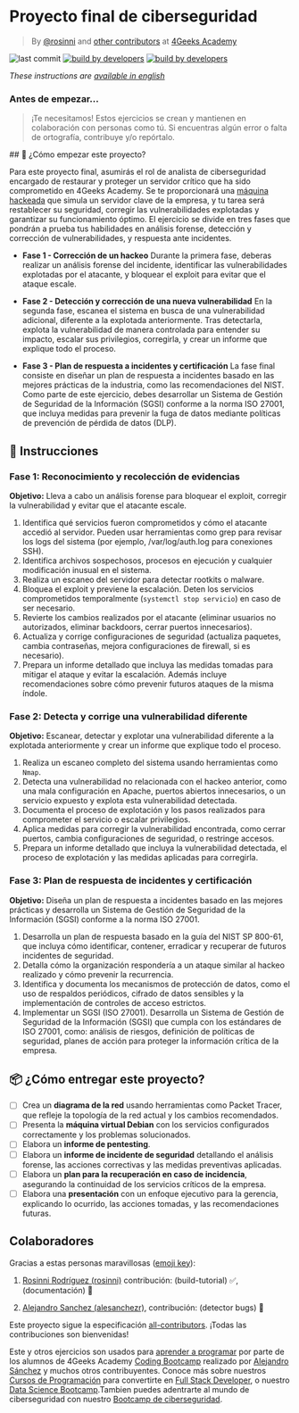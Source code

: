 <!-- hide -->
# Proyecto final de ciberseguridad

> By [@rosinni](https://github.com/rosinni) and [other contributors](https://github.com/4GeeksAcademy/cybersecurity-final-project/graphs/contributors) at [4Geeks Academy](https://4geeksacademy.co/)

![last commit](https://img.shields.io/github/last-commit/4geeksacademy/cybersecurity-final-project)
[![build by developers](https://img.shields.io/badge/build_by-Developers-blue)](https://4geeks.com)
[![build by developers](https://img.shields.io/twitter/follow/4geeksacademy?style=social&logo=twitter)](https://twitter.com/4geeksacademy)

*These instructions are [available in english](https://github.com/breatheco-de/cybersecurity-final-project/blob/main/README.md)*

### Antes de empezar...

> ¡Te necesitamos! Estos ejercicios se crean y mantienen en colaboración con personas como tú. Si encuentras algún error o falta de ortografía, contribuye y/o repórtalo.
<!-- endhide -->

<onlyfor saas="true" withBanner="false">
## 🌱 ¿Cómo empezar este proyecto?

Para este proyecto final, asumirás el rol de analista de ciberseguridad encargado de restaurar y proteger un servidor crítico que ha sido comprometido en 4Geeks Academy. Se te proporcionará una [máquina hackeada](https://storage.googleapis.com/breathecode/virtualbox/debian-final-project.ova) que simula un servidor clave de la empresa, y tu tarea será restablecer su seguridad, corregir las vulnerabilidades explotadas y garantizar su funcionamiento óptimo. El ejercicio se divide en tres fases que pondrán a prueba tus habilidades en análisis forense, detección y corrección de vulnerabilidades, y respuesta ante incidentes.

- **Fase 1 - Corrección de un hackeo**
Durante la primera fase, deberas realizar un análisis forense del incidente, identificar las vulnerabilidades explotadas por el atacante, y bloquear el exploit para evitar que el ataque escale. 

- **Fase 2 - Detección y corrección de una nueva vulnerabilidad**
En la segunda fase, escanea el sistema en busca de una vulnerabilidad adicional, diferente a la explotada anteriormente. Tras detectarla, explota la vulnerabilidad de manera controlada para entender su impacto, escalar sus privilegios, corregirla, y crear un informe que explique todo el proceso.

- **Fase 3 - Plan de respuesta a incidentes y certificación**
La fase final consiste en diseñar un plan de respuesta a incidentes basado en las mejores prácticas de la industria, como las recomendaciones del NIST. Como parte de este ejercicio, debes desarrollar un Sistema de Gestión de Seguridad de la Información (SGSI) conforme a la norma ISO 27001, que incluya medidas para prevenir la fuga de datos mediante políticas de prevención de pérdida de datos (DLP).
</onlyfor>

## 📝 Instrucciones

### Fase 1: Reconocimiento y recolección de evidencias

**Objetivo:** Lleva a cabo un análisis forense para bloquear el exploit, corregir la vulnerabilidad y evitar que el atacante escale.

1. Identifica qué servicios fueron comprometidos y cómo el atacante accedió al servidor. Pueden usar herramientas como grep para revisar los logs del sistema (por ejemplo, /var/log/auth.log para conexiones SSH).
2. Identifica archivos sospechosos, procesos en ejecución y cualquier modificación inusual en el sistema.
3. Realiza un escaneo del servidor para detectar rootkits o malware.
4. Bloquea el exploit y previene la escalación. Deten los servicios comprometidos temporalmente (`systemctl stop servicio`) en caso de ser necesario.
5. Revierte los cambios realizados por el atacante (eliminar usuarios no autorizados, eliminar backdoors, cerrar puertos innecesarios).
6. Actualiza y corrige configuraciones de seguridad (actualiza paquetes, cambia contraseñas, mejora configuraciones de firewall, si es necesario).
7. Prepara un informe detallado que incluya las medidas tomadas para mitigar el ataque y evitar la escalación. Además incluye recomendaciones sobre cómo prevenir futuros ataques de la misma índole.

### Fase 2: Detecta y corrige una vulnerabilidad diferente

**Objetivo:** Escanear, detectar y explotar una vulnerabilidad diferente a la explotada anteriormente y crear un informe que explique todo el proceso.

1. Realiza un escaneo completo del sistema usando herramientas como `Nmap`.
2. Detecta una vulnerabilidad no relacionada con el hackeo anterior, como una mala configuración en Apache, puertos abiertos innecesarios, o un servicio expuesto y explota esta vulnerabilidad detectada.
4. Documenta el proceso de explotación y los pasos realizados para comprometer el servicio o escalar privilegios.
5. Aplica medidas para corregir la vulnerabilidad encontrada, como cerrar puertos, cambia configuraciones de seguridad, o restringe accesos.
6. Prepara un informe detallado que incluya la vulnerabilidad detectada, el proceso de explotación y las medidas aplicadas para corregirla.

### Fase 3: Plan de respuesta de incidentes y certificación

**Objetivo:** Diseña un plan de respuesta a incidentes basado en las mejores prácticas y desarrolla un Sistema de Gestión de Seguridad de la Información (SGSI) conforme a la norma ISO 27001.

1. Desarrolla un plan de respuesta basado en la guía del NIST SP 800-61, que incluya cómo identificar, contener, erradicar y recuperar de futuros incidentes de seguridad.
2. Detalla cómo la organización respondería a un ataque similar al hackeo realizado y cómo prevenir la recurrencia.
3. Identifica y documenta los mecanismos de protección de datos, como el uso de respaldos periódicos, cifrado de datos sensibles y la implementación de controles de acceso estrictos.
4. Implementar un SGSI (ISO 27001). Desarrolla un Sistema de Gestión de Seguridad de la Información (SGSI) que cumpla con los estándares de ISO 27001, como: análisis de riesgos,
definición de políticas de seguridad, planes de acción para proteger la información crítica de la empresa.

## 📦 ¿Cómo entregar este proyecto?

- [ ] Crea un **diagrama de la red** usando herramientas como Packet Tracer, que refleje la topología de la red actual y los cambios recomendados.
- [ ] Presenta la **máquina virtual Debian** con los servicios configurados correctamente y los problemas solucionados.
- [ ] Elabora un **informe de pentesting**.
- [ ] Elabora un **informe de incidente de seguridad** detallando el análisis forense, las acciones correctivas y las medidas preventivas aplicadas.
- [ ] Elabora un **plan para la recuperación en caso de incidencia**, asegurando la continuidad de los servicios críticos de la empresa.
- [ ] Elabora una **presentación** con un enfoque ejecutivo para la gerencia, explicando lo ocurrido, las acciones tomadas, y las recomendaciones futuras.

<!-- hide -->
## Colaboradores

Gracias a estas personas maravillosas ([emoji key](https://github.com/kentcdodds/all-contributors#emoji-key)):

1. [Rosinni Rodríguez (rosinni)](https://github.com/rosinni) contribución: (build-tutorial) ✅, (documentación) 📖
  
2. [Alejandro Sanchez (alesanchezr)](https://github.com/alesanchezr),  contribución: (detector bugs) 🐛

Este proyecto sigue la especificación [all-contributors](https://github.com/kentcdodds/all-contributors). ¡Todas las contribuciones son bienvenidas!

Este y otros ejercicios son usados para [aprender a programar](https://4geeksacademy.com/es/aprender-a-programar/aprender-a-programar-desde-cero) por parte de los alumnos de 4Geeks Academy [Coding Bootcamp](https://4geeksacademy.com/us/coding-bootcamp) realizado por [Alejandro Sánchez](https://twitter.com/alesanchezr) y muchos otros contribuyentes. Conoce más sobre nuestros [Cursos de Programación](https://4geeksacademy.com/es/curso-de-programacion-desde-cero?lang=es) para convertirte en [Full Stack Developer](https://4geeksacademy.com/es/coding-bootcamps/desarrollador-full-stack/?lang=es), o nuestro [Data Science Bootcamp](https://4geeksacademy.com/es/coding-bootcamps/curso-datascience-machine-learning).Tambien puedes adentrarte al mundo de ciberseguridad con nuestro [Bootcamp de ciberseguridad](https://4geeksacademy.com/es/coding-bootcamps/curso-ciberseguridad).
<!-- endhide -->

